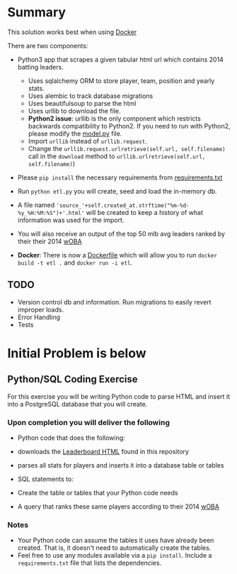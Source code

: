 # Summary
This solution works best when using [Docker](https://www.docker.com/)

There are two components:
* Python3 app that scrapes a given tabular html url which contains 2014 batting leaders.
  * Uses sqlalchemy ORM to store player, team, position and yearly stats.
  * Uses alembic to track database migrations
  * Uses beautifulsoup to parse the html
  * Uses urllib to download the file.
   * **Python2 issue**: urllib is the only component which restricts backwards compatibility to Python2. If you need to run with Python2, please modify the [model.py](model.py) file.
    * Import `urllib` instead of `urllib.request`.
    * Change the ```urllib.request.urlretrieve(self.url, self.filename)``` call in the `download` method to ```urllib.urlretrieve(self.url, self.filename)```)

* Please `pip install` the necessary requirements from [requirements.txt](requirements.txt)
* Run `python etl.py` you will create, seed and load the in-memory db.
* A file named `'source_'+self.created_at.strftime("%m-%d-%y_%H:%M:%S")+'.html'` will be created to keep a history of what information was used for the import.
* You will also receive an output of the top 50 mlb avg leaders ranked by their their 2014 [wOBA](http://www.fangraphs.com/library/offense/woba/)

* **Docker**: There is now a [Dockerfile](Dockerfile) which will allow you to run `docker build -t etl .` and `docker run -i etl`.

## TODO
* Version control db and information. Run migrations to easily revert improper loads.
* Error Handling
* Tests

# Initial Problem is below

## Python/SQL Coding Exercise

For this exercise you will be writing Python code to parse HTML and insert it into a PostgreSQL database that you will create.

### Upon completion you will deliver the following
* Python code that does the following:
 * downloads the [Leaderboard HTML](static/leaderboard.html) found in this repository
 * parses all stats for players and inserts it into a database table or tables

* SQL statements to:
 * Create the table or tables that your Python code needs
 * A query that ranks these same players according to their 2014 [wOBA](http://www.fangraphs.com/library/offense/woba/)

### Notes

* Your Python code can assume the tables it uses have already been created. That is, it doesn't need to
automatically create the tables.
* Feel free to use any modules available via a ```pip install```. Include a ```requirements.txt``` file that
lists the dependencies.

